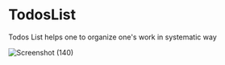 # TodosList
Todos List helps one to organize one's work in systematic way


![Screenshot (140)](https://user-images.githubusercontent.com/59697786/126864383-2da2d5c5-a622-4cbf-8933-05715f8438e4.png)
